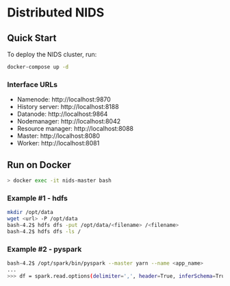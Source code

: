 # Distributed NIDS

## Quick Start

To deploy the NIDS cluster, run:
```bash
docker-compose up -d
```

### Interface URLs
- Namenode: http://localhost:9870
- History server: http://localhost:8188
- Datanode: http://localhost:9864
- Nodemanager: http://localhost:8042
- Resource manager: http://localhost:8088
- Master: http://localhost:8080
- Worker: http://localhost:8081


## Run on Docker
```bash
> docker exec -it nids-master bash
```

### Example #1 - hdfs
```bash
mkdir /opt/data
wget <url> -P /opt/data
bash-4.2$ hdfs dfs -put /opt/data/<filename> /<filename>
bash-4.2$ hdfs dfs -ls /
```

### Example #2 - pyspark
```bash
bash-4.2$ /opt/spark/bin/pyspark --master yarn --name <app_name>
...
>>> df = spark.read.options(delimiter=',', header=True, inferSchema=True).csv("hdfs:///<filename>")
```

